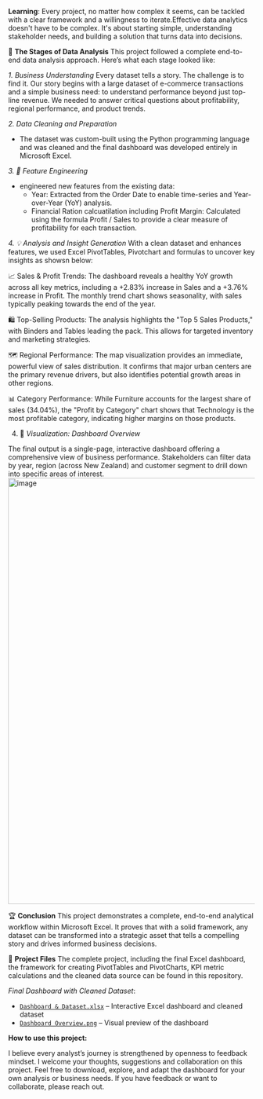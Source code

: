 **Learning**:
Every project, no matter how complex it seems, can be tackled with a clear framework and a willingness to iterate.Effective data analytics doesn't have to be complex. It's about starting simple, understanding stakeholder needs, and building a solution that turns data into decisions.

📖 **The Stages of Data Analysis**
This project followed a complete end-to-end data analysis approach. Here’s what each stage looked like:

*1. Business Understanding*
Every dataset tells a story. The challenge is to find it. Our story begins with a large dataset of e-commerce transactions and a simple business need: to understand performance beyond just top-line revenue. We needed to answer critical questions about profitability, regional performance, and product trends.

*2. Data Cleaning and Preparation*

 - The dataset was custom-built using the Python programming language and was cleaned and the final dashboard was developed entirely in Microsoft Excel.

*3. 🔧 Feature Engineering*
 - engineered new features from the existing data:
   - Year: Extracted from the Order Date to enable time-series and Year-over-Year (YoY) analysis.
    - Financial Ration calcuatilation including Profit Margin: Calculated using the formula Profit / Sales to provide a clear measure of profitability for each transaction.

*4. 💡 Analysis and Insight Generation*
With a clean dataset and enhances features, we used Excel PivotTables, Pivotchart and formulas to uncover key insights as showsn below:

📈 Sales & Profit Trends: The dashboard reveals a healthy YoY growth across all key metrics, including a +2.83% increase in Sales and a +3.76% increase in Profit. The monthly trend chart shows seasonality, with sales typically peaking towards the end of the year.

🛍️ Top-Selling Products: The analysis highlights the "Top 5 Sales Products," with Binders and Tables leading the pack. This allows for targeted inventory and marketing strategies.

🗺️ Regional Performance: The map visualization provides an immediate, powerful view of sales distribution. It confirms that major urban centers are the primary revenue drivers, but also identifies potential growth areas in other regions.

📊 Category Performance: While Furniture accounts for the largest share of sales (34.04%), the "Profit by Category" chart shows that Technology is the most profitable category, indicating higher margins on those products.

4. 🎨 *Visualization: Dashboard Overview*

The final output is a single-page, interactive dashboard offering a comprehensive view of business performance. Stakeholders can filter data by year, region (across New Zealand) and customer segment to drill down into specific areas of interest. 
<img width="1426" height="868" alt="image" src="https://github.com/user-attachments/assets/7fcb124f-1fc3-4fe4-8d38-ca64f394dd61" />

🏆 **Conclusion**
This project demonstrates a complete, end-to-end analytical workflow within Microsoft Excel. It proves that with a solid framework, any dataset can be transformed into a strategic asset that tells a compelling story and drives informed business decisions. 

📂 **Project Files**
The complete project, including the final Excel dashboard, the framework for creating PivotTables and PivotCharts, KPI metric calculations and the cleaned data source can be found in this repository.

*Final Dashboard with Cleaned Dataset*:
- [`Dashboard & Dataset.xlsx`](https://github.com/zar-moethu/NZ-Ecommerce-Excel-Dashboard/blob/Dashboard/Dashboard%20%26%20Dataset.xlsx) – Interactive Excel dashboard and cleaned dataset  
- [`Dashboard Overview.png`](https://github.com/zar-moethu/NZ-Ecommerce-Excel-Dashboard/blob/Dashboard/Dashboard%20Overview.png) – Visual preview of the dashboard

**How to use this project:**

I believe every analyst’s journey is strengthened by openness to feedback mindset. I welcome your thoughts, suggestions and collaboration on this project.
Feel free to download, explore, and adapt the dashboard for your own analysis or business needs. If you have feedback or want to collaborate, please reach out.


